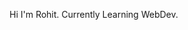 Hi I'm Rohit.
Currently Learning WebDev.


<!---
rohitsali/rohitsali is a ✨ special ✨ repository because its `README.md` (this file) appears on your GitHub profile.
You can click the Preview link to take a look at your changes.
--->
